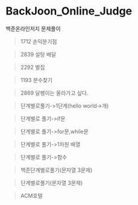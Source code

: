# BackJoon_Online_Judge
백준온라인저지 문제풀이


> 1712 손익분기점

> 2839 설탕 배달

> 2292 벌집

> 1193 분수찾기

> 2869 달팽이는 올라가고 싶다.

> 단계별로풀기->1단계(hello world->개)

> 단계별로 풀기->if문

> 단계별로 풀기->for문,while문

> 단계별로 풀기->1차원 배열

> 단계별로 풀기->함수

> 백준단계별로풀기(문자열 3문제)

> 단계별로풀기(문자열 3문제)

> ACM호텔
